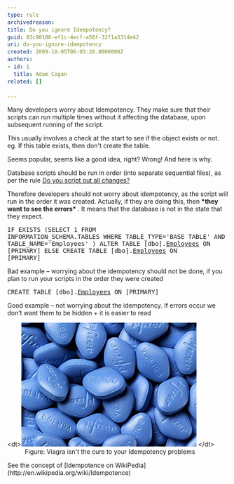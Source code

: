 ```yaml
---
type: rule
archivedreason: 
title: Do you ignore Idempotency?
guid: 03c90188-ef1c-4ecf-a58f-32f1a331de42
uri: do-you-ignore-idempotency
created: 2009-10-05T06:03:28.0000000Z
authors:
- id: 1
  title: Adam Cogan
related: []

---
```


Many developers worry about Idempotency. They make sure that their scripts can run multiple times without it affecting the database, upon subsequent running of the script.

This usually involves a check at the start to see if the object exists or not. 
 eg. If this table exists, then don't create the table.

 Seems popular, seems like a good idea, right?  Wrong! And here is why.

<!--endintro-->

Database scripts should be run in order (into separate sequential files), as per the rule [Do you script out all changes?](http://www.ssw.com.au/ssw/standards/rules/rulestobettersqlserverdatabases.aspx#ScriptOutChanges)

 Therefore developers should not worry about idempotency, as the script will run in the order it was created. Actually, if they are doing this, then  **\*they want to see the errors\*** . It means that the database is not in the state that they expect.
<font class="ms-rteCustom-CodeArea"><pre>IF EXISTS (SELECT 1 FROM 
               INFORMATION_SCHEMA.TABLES 
           WHERE 
               TABLE_TYPE='BASE TABLE' AND 
               TABLE_NAME='Employees'
           ) 
    ALTER TABLE [dbo].[Employees]( …… ) ON [PRIMARY] 
ELSE 
    CREATE TABLE [dbo].[Employees]( …… ) ON [PRIMARY]
</pre></font><font class="ms-rteCustom-FigureBad">Bad example – worrying about the idempotency should not be done, if you plan to run your scripts in the order they were created</font> <font class="ms-rteCustom-CodeArea"><pre>CREATE TABLE [dbo].[Employees](
    ……
) ON [PRIMARY]
</pre></font><font class="ms-rteCustom-FigureGood">Good example – not worrying about the idempotency. If errors occur we don’t want them to be hidden + it is easier to read</font>
<dl class="image">    &lt;dt&gt;<img alt="" src="ViagraPill.jpg"> &lt;/dt&gt;
    <dd>Figure: Viagra isn't the cure to your Idempotency problems </dd></dl> See the concept of [Idempotence on WikiPedia](http://en.wikipedia.org/wiki/Idempotence)
